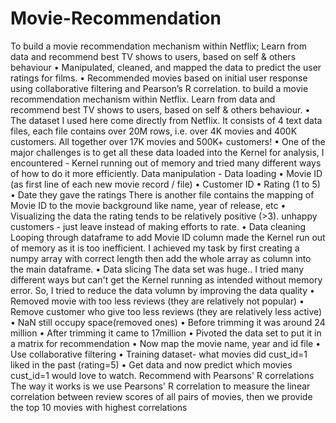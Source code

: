 # Movie-Recommendation
To build a movie recommendation mechanism within Netflix; Learn from data and recommend best TV shows to users, based on self &amp; others behaviour 
•	Manipulated, cleaned, and mapped the data to predict the user ratings for films.
•	Recommended movies based on initial user response using collaborative filtering and Pearson’s R correlation. to build a movie recommendation mechanism within Netflix. Learn from data and recommend best TV shows to users, based on self & others behaviour. 
•	The dataset I used here come directly from Netflix. It consists of 4 text data files, each file contains over 20M rows, i.e. over 4K movies and 400K customers. All together over 17K movies and 500K+ customers!
•	One of the major challenges is to get all these data loaded into the Kernel for analysis, I encountered - Kernel running out of memory and tried many different ways of how to do it more efficiently.
Data manipulation - Data loading
•	Movie ID (as first line of each new movie record / file)
•	Customer ID
•	Rating (1 to 5)
•	Date they gave the ratings
There is another file contains the mapping of Movie ID to the movie background like name, year of release, etc
•	Visualizing the data the rating tends to be relatively positive (>3). unhappy customers - just leave instead of making efforts to rate. 
•	Data cleaning Looping through dataframe to add Movie ID column made the Kernel run out of memory as it is too inefficient. I achieved my task by first creating a numpy array with correct length then add the whole array as column into the main dataframe.
•	Data slicing The data set was huge.. I tried many different ways but can't get the Kernel running as intended without memory error. So, I tried to reduce the data volumn by improving the data quality
•	Removed movie with too less reviews (they are relatively not popular)
•	Remove customer who give too less reviews (they are relatively less active)
•	NaN still occupy space(removed ones)
•	Before trimming it was around 24 million
•	After trimming it came to 17million
•	Pivoted the data set to put it in a matrix for recommendation
•	Now map the movie name, year and id file
•	Use collaborative filtering
•	Training dataset- what movies did cust_id=1 liked in the past (rating=5)
•	Get data and now predict which movies cust_id=1 would love to watch.
Recommend with Pearsons' R correlations
The way it works is we use Pearsons' R correlation to measure the linear correlation between review scores of all pairs of movies, then we provide the top 10 movies with highest correlations
